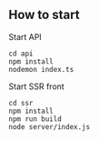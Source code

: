 ## How to start

Start API

```
cd api
npm install
nodemon index.ts
```

Start SSR front
```
cd ssr
npm install
npm run build
node server/index.js
```